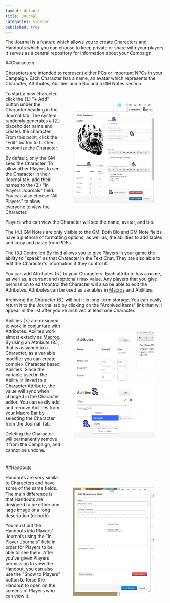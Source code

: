 ```yaml
---
layout: default
title: Journal
categories: sidebar
published: true
---
```


The Journal is a feature which allows you to create Characters and Handouts which you can choose to keep private or share with your players. It serves as a central repository for information about your Campaign.

##Characters

Characters are intended to represent either PCs or important NPCs in your Campaign. Each Character has a name, an avatar which represents the Character, Attributes, Abilities and a Bio and a GM Notes section.

<img src="/images/CharacterSS1.jpg" align="right" width="50%" hspace="40" vspace="40" />

To start a new character, click the (1.) "+ Add" button under the Character heading in the Journal tab. The system randomly generates a (2.) placeholder name and creates the character. From this point, click the "Edit" button to further customize the Character. 

By default, only the GM sees the Character. To allow other Players to see the Character in their Journal tab, add their names to the (3.) "In Players Journals" field. You can also choose "All Players" to allow everyone to view the Character.

Players who can view the Character will see the name, avatar, and bio.

The (4.) GM Notes are only visible to the GM. Both Bio and GM Note fields have a plethora of formatting options, as well as, the abilities to add tables and copy and paste from PDFs.

The (3.) Controlled By field allows you to give Players in your game the ability to "speak" as that Character in the Text Chat. They are also able to edit the Character's information if they control it.

You can add Attributes (5.) to your Characters. Each attribute has a name, as well as, a current and (optional) max value. Any players that you give permission to edit/control the Character will also be able to edit the Attributes. Attributes can be used as variables in [Macros](/macros) and Abilities.

Archiving the Character (6.) will put it in long-term storage. You can easily return it to the Journal tab by clicking on the "Archived Items" link that will appear in the list after you've archived at least one Character. 

<img src="/images/CharacterSS2.jpg" align="right" width="50%" hspace="40" vspace="40" />

Abilities (7.) are designed to work in conjunture with Attributes. Abilites work almost extacly as [Macros](/macros). By using an Attribute (8.), that is assigned to a Character, as a variable modifier you can create complex Character based Abilities. Since the variable used in the Ability is linked to a Character Attribute, the value will sync when changed in the Character editor. You can easily add and remove Abilities from your Macro Bar by selecting the Character from the Journal Tab.

Deleting the Character will permanently remove it from the Campaign, and cannot be undone.

<div style='clear: both; height: 10px;'></div>

##Handouts

<img src="/images/EditNote.jpg" align="right" width="50%" hspace="40" vspace="40" />

Handouts are very similar to Characters and have some of the same fields. The main difference is that Handouts are designed to be either one large image or a long description (or both). 

You must put the Handouts into Players' Journals using the "In Player Journals" field in order for Players to be able to see them. After you've given Players permission to view the Handout, you can also use the "Show to Players" button to force the Handout to open on the screens of Players who can view it.